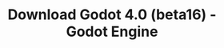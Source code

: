 ---
# Generated by /tools/generators/src/download_archive_generator !!! do not edit by hand !!!
title: 'Download Godot 4.0 (beta16) - Godot Engine'
type: 'download/archive'
name: '4.0'
flavor: 'beta16'
release_date: '2023-01-27T03:00:00-00:00'
release_notes: 'article/dev-snapshot-godot-4-0-beta-16/'
primaryPlatforms:
  - 'android.apk'
  - 'linux.64'
  - 'macos.universal'
  - 'windows.64'
  - 'web'
  - 'templates'
links:
  android.apk:
    name: 'android.apk'
    title: 'Android'
    caption: 'APK Universal (ARM64 + ARMv7 + x86_64 + x86)'
    tags:
      - 'APK download'
      - 'ARM64/v7'
      - 'x86 (64 & 32 bit)'
    hosts:
      github_builds:
        regular: 'https://github.com/godotengine/godot-builds/releases/download/4.0-beta16/Godot_v4.0-beta16_android_editor.apk'
        mono: '#'
      github:
        regular: 'https://github.com/godotengine/godot/releases/download/4.0-beta16/Godot_v4.0-beta16_android_editor.apk'
        mono: '#'
  linux.64:
    name: 'linux.64'
    title: 'Linux'
    caption: 'Padrão (x86_64)'
    tags:
      - '64 bit'
    hosts:
      github_builds:
        regular: 'https://github.com/godotengine/godot-builds/releases/download/4.0-beta16/Godot_v4.0-beta16_linux.x86_64.zip'
        mono: 'https://github.com/godotengine/godot-builds/releases/download/4.0-beta16/Godot_v4.0-beta16_mono_linux_x86_64.zip'
      github:
        regular: 'https://github.com/godotengine/godot/releases/download/4.0-beta16/Godot_v4.0-beta16_linux.x86_64.zip'
        mono: 'https://github.com/godotengine/godot/releases/download/4.0-beta16/Godot_v4.0-beta16_mono_linux_x86_64.zip'
  macos.universal:
    name: 'macos.universal'
    title: 'macOS'
    caption: 'Universal (x86_64 + Silício da Apple)'
    tags:
      - 'Intel/Apple Silicon'
      - '64 bit'
    hosts:
      github_builds:
        regular: 'https://github.com/godotengine/godot-builds/releases/download/4.0-beta16/Godot_v4.0-beta16_macos.universal.zip'
        mono: 'https://github.com/godotengine/godot-builds/releases/download/4.0-beta16/Godot_v4.0-beta16_mono_macos.universal.zip'
      github:
        regular: 'https://github.com/godotengine/godot/releases/download/4.0-beta16/Godot_v4.0-beta16_macos.universal.zip'
        mono: 'https://github.com/godotengine/godot/releases/download/4.0-beta16/Godot_v4.0-beta16_mono_macos.universal.zip'
  windows.64:
    name: 'windows.64'
    title: 'Windows'
    caption: 'Padrão (x86_64)'
    tags:
      - '64 bit'
    hosts:
      github_builds:
        regular: 'https://github.com/godotengine/godot-builds/releases/download/4.0-beta16/Godot_v4.0-beta16_win64.exe.zip'
        mono: 'https://github.com/godotengine/godot-builds/releases/download/4.0-beta16/Godot_v4.0-beta16_mono_win64.zip'
      github:
        regular: 'https://github.com/godotengine/godot/releases/download/4.0-beta16/Godot_v4.0-beta16_win64.exe.zip'
        mono: 'https://github.com/godotengine/godot/releases/download/4.0-beta16/Godot_v4.0-beta16_mono_win64.zip'
  web:
    name: 'web'
    title: 'Editor Web'
    caption: ''
    tags:
      - 'Self-hosted'
      - 'Cross-platform'
    hosts:
      github_builds:
        regular: 'https://github.com/godotengine/godot-builds/releases/download/4.0-beta16/Godot_v4.0-beta16_web_editor.zip'
        mono: '#'
      github:
        regular: 'https://github.com/godotengine/godot/releases/download/4.0-beta16/Godot_v4.0-beta16_web_editor.zip'
        mono: '#'
  linux.arm64:
    name: 'linux.arm64'
    title: 'Linux'
    caption: 'Padrão (ARM64)'
    tags:
      - 'ARM64'
      - '64 bit'
    hosts:
      github_builds:
        regular: 'https://github.com/godotengine/godot-builds/releases/download/4.0-beta16/Godot_v4.0-beta16_linux.arm64.zip'
        mono: 'https://github.com/godotengine/godot-builds/releases/download/4.0-beta16/Godot_v4.0-beta16_mono_linux_arm64.zip'
      github:
        regular: 'https://github.com/godotengine/godot/releases/download/4.0-beta16/Godot_v4.0-beta16_linux.arm64.zip'
        mono: 'https://github.com/godotengine/godot/releases/download/4.0-beta16/Godot_v4.0-beta16_mono_linux_arm64.zip'
  linux.32:
    name: 'linux.32'
    title: 'Linux'
    caption: 'Padrão (x86)'
    tags:
      - '32 bit'
    hosts:
      github_builds:
        regular: 'https://github.com/godotengine/godot-builds/releases/download/4.0-beta16/Godot_v4.0-beta16_linux.x86_32.zip'
        mono: 'https://github.com/godotengine/godot-builds/releases/download/4.0-beta16/Godot_v4.0-beta16_mono_linux_x86_32.zip'
      github:
        regular: 'https://github.com/godotengine/godot/releases/download/4.0-beta16/Godot_v4.0-beta16_linux.x86_32.zip'
        mono: 'https://github.com/godotengine/godot/releases/download/4.0-beta16/Godot_v4.0-beta16_mono_linux_x86_32.zip'
  linux.arm32:
    name: 'linux.arm32'
    title: 'Linux'
    caption: 'Padrão (ARM32)'
    tags:
      - 'ARM32'
      - '32 bit'
    hosts:
      github_builds:
        regular: 'https://github.com/godotengine/godot-builds/releases/download/4.0-beta16/Godot_v4.0-beta16_linux.arm32.zip'
        mono: 'https://github.com/godotengine/godot-builds/releases/download/4.0-beta16/Godot_v4.0-beta16_mono_linux_arm32.zip'
      github:
        regular: 'https://github.com/godotengine/godot/releases/download/4.0-beta16/Godot_v4.0-beta16_linux.arm32.zip'
        mono: 'https://github.com/godotengine/godot/releases/download/4.0-beta16/Godot_v4.0-beta16_mono_linux_arm32.zip'
  windows.32:
    name: 'windows.32'
    title: 'Windows'
    caption: 'Padrão (x86)'
    tags:
      - '32 bit'
    hosts:
      github_builds:
        regular: 'https://github.com/godotengine/godot-builds/releases/download/4.0-beta16/Godot_v4.0-beta16_win32.exe.zip'
        mono: 'https://github.com/godotengine/godot-builds/releases/download/4.0-beta16/Godot_v4.0-beta16_mono_win32.zip'
      github:
        regular: 'https://github.com/godotengine/godot/releases/download/4.0-beta16/Godot_v4.0-beta16_win32.exe.zip'
        mono: 'https://github.com/godotengine/godot/releases/download/4.0-beta16/Godot_v4.0-beta16_mono_win32.zip'
  aar_library:
    name: 'aar_library'
    title: 'Biblioteca de AAR'
    caption: ''
    tags:
      - 'Android plugins'
      - 'Java'
      - 'Kotlin'
    hosts:
      github_builds:
        regular: 'https://github.com/godotengine/godot-builds/releases/download/4.0-beta16/godot-lib.4.0.beta16.template_release.aar'
        mono: '#'
      github:
        regular: 'https://github.com/godotengine/godot/releases/download/4.0-beta16/godot-lib.4.0.beta16.template_release.aar'
        mono: '#'
  templates:
    name: 'templates'
    title: 'Modelos de exportação'
    caption: ''
    tags:
      - 'Utilizado para exportar os seus jogos para todas as plataformas suportadas'
    hosts:
      github_builds:
        regular: 'https://github.com/godotengine/godot-builds/releases/download/4.0-beta16/Godot_v4.0-beta16_export_templates.tpz'
        mono: 'https://github.com/godotengine/godot-builds/releases/download/4.0-beta16/Godot_v4.0-beta16_mono_export_templates.tpz'
      github:
        regular: 'https://github.com/godotengine/godot/releases/download/4.0-beta16/Godot_v4.0-beta16_export_templates.tpz'
        mono: 'https://github.com/godotengine/godot/releases/download/4.0-beta16/Godot_v4.0-beta16_mono_export_templates.tpz'
---